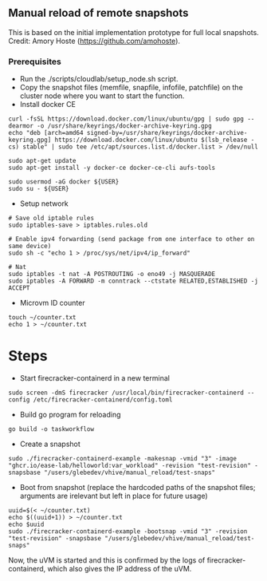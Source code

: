 ## Manual reload of remote snapshots
This is based on the initial implementation prototype for full local snapshots. Credit: Amory Hoste (https://github.com/amohoste).


### Prerequisites
- Run the ./scripts/cloudlab/setup_node.sh script.
- Copy the snapshot files (memfile, snapfile, infofile, patchfile) on the cluster node where you want to start the function.
-  Install docker CE
````
curl -fsSL https://download.docker.com/linux/ubuntu/gpg | sudo gpg --dearmor -o /usr/share/keyrings/docker-archive-keyring.gpg
echo "deb [arch=amd64 signed-by=/usr/share/keyrings/docker-archive-keyring.gpg] https://download.docker.com/linux/ubuntu $(lsb_release -cs) stable" | sudo tee /etc/apt/sources.list.d/docker.list > /dev/null

sudo apt-get update
sudo apt-get install -y docker-ce docker-ce-cli aufs-tools

sudo usermod -aG docker ${USER}
sudo su - ${USER}
````

- Setup network
```
# Save old iptable rules
sudo iptables-save > iptables.rules.old

# Enable ipv4 forwarding (send package from one interface to other on same device)
sudo sh -c "echo 1 > /proc/sys/net/ipv4/ip_forward"

# Nat
sudo iptables -t nat -A POSTROUTING -o eno49 -j MASQUERADE
sudo iptables -A FORWARD -m conntrack --ctstate RELATED,ESTABLISHED -j ACCEPT
```

- Microvm ID counter
```
touch ~/counter.txt
echo 1 > ~/counter.txt
```
# Steps
- Start firecracker-containerd in a new terminal
```
sudo screen -dmS firecracker /usr/local/bin/firecracker-containerd --config /etc/firecracker-containerd/config.toml
```
- Build go program for reloading
```
go build -o taskworkflow
```
- Create a snapshot
```
sudo ./firecracker-containerd-example -makesnap -vmid "3" -image "ghcr.io/ease-lab/helloworld:var_workload" -revision "test-revision" -snapsbase "/users/glebedev/vhive/manual_reload/test-snaps"
```
- Boot from snapshot (replace the hardcoded paths of the snapshot files; arguments are irelevant but left in place for future usage)
```
uuid=$(< ~/counter.txt)
echo $((uuid+1)) > ~/counter.txt
echo $uuid
sudo ./firecracker-containerd-example -bootsnap -vmid "3" -revision "test-revision" -snapsbase "/users/glebedev/vhive/manual_reload/test-snaps"
```

Now, the uVM is started and this is confirmed by the logs of firecracker-containerd, which also gives the IP address of the uVM.
